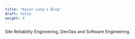 ```yaml
---
title: "Kevin Long's Blog"
draft: false
weight: 0
---
```


Site Reliability Engineering, DevOps and Software Engineering.